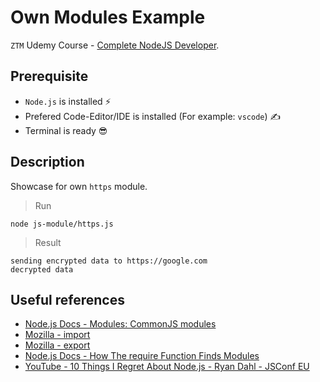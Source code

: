 # Own Modules Example

`ZTM` Udemy Course - [Complete NodeJS Developer](https://www.udemy.com/course/complete-nodejs-developer-zero-to-mastery).

## Prerequisite

- `Node.js` is installed ⚡
- Prefered Code-Editor/IDE is installed (For example: `vscode`) ✍
- Terminal is ready 😎

## Description

Showcase for own `https` module.

> Run

```shell
node js-module/https.js
```

> Result

```shell
sending encrypted data to https://google.com
decrypted data
```

## Useful references

- [Node.js Docs - Modules: CommonJS modules](https://nodejs.org/api/modules.html#modules_modules_commonjs_modules)
- [Mozilla - import](https://developer.mozilla.org/en-US/docs/Web/JavaScript/Reference/Statements/import)
- [Mozilla - export](https://developer.mozilla.org/en-US/docs/Web/JavaScript/Reference/Statements/export)
- [Node.js Docs - How The require Function Finds Modules](https://nodejs.org/api/modules.html#modules_all_together)
- [YouTube - 10 Things I Regret About Node.js - Ryan Dahl - JSConf EU](https://www.youtube.com/watch?v=M3BM9TB-8yA)